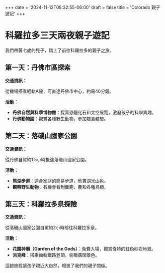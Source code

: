+++
date = '2024-11-12T08:32:55-06:00'
draft = false
title = 'Colorado 親子遊記'
+++
# 科羅拉多三天兩夜親子遊記

我們帶著七歲的兒子，踏上了前往科羅拉多的親子之旅。

## 第一天：丹佛市區探索

**交通資訊：**

從機場搭乘輕軌A線，可直達丹佛市中心，約需40分鐘。


**活動：**

- **丹佛自然與科學博物館**：探索恐龍化石和太空展覽，激發孩子的科學興趣。
- **丹佛動物園**：觀賞各種野生動物，參加餵食體驗。

## 第二天：落磯山國家公園

**交通資訊：**

從丹佛自駕約1.5小時抵達落磯山國家公園。

**活動：**

- **熊湖步道**：適合家庭的簡易步道，欣賞湖光山色。
- **觀察野生動物**：有機會看到麋鹿、鹿和各種鳥類。

## 第三天：科羅拉多泉探險

**交通資訊：**

從落磯山國家公園自駕約2小時前往科羅拉多泉。

**活動：**

- **花園神廟（Garden of the Gods）**：免費入場，觀賞奇特的紅色砂岩地貌。
- **派克峰**：搭乘齒軌鐵路登頂，俯瞰廣闊景色。

這趟旅程讓孩子親近大自然，增進了我們的親子關係。